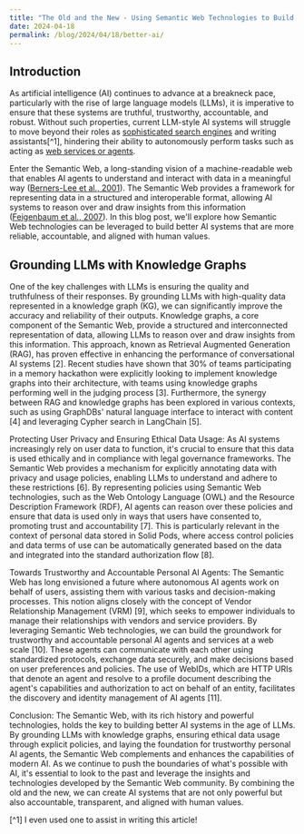 ```yaml
---
title: "The Old and the New - Using Semantic Web Technologies to Build Better AI"
date: 2024-04-18
permalink: /blog/2024/04/18/better-ai/
---
```


<!-- **Introduction** -->

## Introduction

As artificial intelligence (AI) continues to advance at a breakneck pace, particularly with the rise of large language models (LLMs), it is imperative to ensure that these systems are truthful, trustworthy, accountable, and robust. Without such properties, current LLM-style AI systems will struggle to move beyond their roles as [sophisticated search engines](https://www.sciencedirect.com/science/article/abs/pii/S0306457319307241) and writing assistants[^1], hindering their ability to autonomously perform tasks such as acting as [web services or agents](https://link.springer.com/journal/10458).

Enter the Semantic Web, a long-standing vision of a machine-readable web that enables AI agents to understand and interact with data in a meaningful way ([Berners-Lee et al., 2001](https://www.scientificamerican.com/article/the-semantic-web/)). The Semantic Web provides a framework for representing data in a structured and interoperable format, allowing AI systems to reason over and draw insights from this information ([Feigenbaum et al., 2007](https://www.science.org/doi/10.1126/science.1200831)). In this blog post, we'll explore how Semantic Web technologies can be leveraged to build better AI systems that are more reliable, accountable, and aligned with human values.

<!-- As artificial intelligence (AI) continues to advance at a rapid pace, particularly with the rise of large language models (LLMs), it's essential to ensure that these systems are truthful, trustworthy, accountable, and robust. Without such properties, current LLM-style AI systems will struggle to move beyond their role as glorified Search Engines and Essay Writers [] and autonomously perform tasks such as acting as a Web Service or Agent []. -->

<!-- Enter the Semantic Web, a long-standing vision of a machine-readable web that enables AI agents to understand and interact with data in a meaningful way [1]. In this blog post, we'll explore how Semantic Web technologies can be leveraged to build better AI systems.
Enter the Semantic Web, a long-standing vision of a machine-readable web that enables AI agents to understand and interact with data in a meaningful way ([Berners-Lee et al., 2001](https://www.scientificamerican.com/article/the-semantic-web/)). The Semantic Web provides a framework for representing data in a structured and interoperable format, allowing AI systems to reason over and draw insights from this information ([Feigenbaum et al., 2007](https://www.science.org/doi/10.1126/science.1200831)). In this blog post, we'll explore how Semantic Web technologies can be leveraged to build better AI systems that are more reliable, accountable, and aligned with human values.

As artificial intelligence (AI) continues to advance at a rapid pace, particularly with the rise of large language models (LLMs), it's essential to ensure that these systems are truthful, trustworthy, accountable, and robust. Without such properties, current LLM-style AI systems will struggle to move beyond their role as glorified Search Engines and Essay Writers [] and autonomously perform tasks such as acting as a Web Service or Agent [].

Enter the Semantic Web, a long-standing vision of a machine-readable web that enables AI agents to understand and interact with data in a meaningful way [1]. In this blog post, we'll explore how Semantic Web technologies can be leveraged to build better AI systems. -->

## Grounding LLMs with Knowledge Graphs

One of the key challenges with LLMs is ensuring the quality and truthfulness of their responses. By grounding LLMs with high-quality data represented in a knowledge graph (KG), we can significantly improve the accuracy and reliability of their outputs. Knowledge graphs, a core component of the Semantic Web, provide a structured and interconnected representation of data, allowing LLMs to reason over and draw insights from this information. This approach, known as Retrieval Augmented Generation (RAG), has proven effective in enhancing the performance of conversational AI systems [2]. Recent studies have shown that 30% of teams participating in a memory hackathon were explicitly looking to implement knowledge graphs into their architecture, with teams using knowledge graphs performing well in the judging process [3]. Furthermore, the synergy between RAG and knowledge graphs has been explored in various contexts, such as using GraphDBs' natural language interface to interact with content [4] and leveraging Cypher search in LangChain [5].

Protecting User Privacy and Ensuring Ethical Data Usage:
As AI systems increasingly rely on user data to function, it's crucial to ensure that this data is used ethically and in compliance with legal governance frameworks. The Semantic Web provides a mechanism for explicitly annotating data with privacy and usage policies, enabling LLMs to understand and adhere to these restrictions [6]. By representing policies using Semantic Web technologies, such as the Web Ontology Language (OWL) and the Resource Description Framework (RDF), AI agents can reason over these policies and ensure that data is used only in ways that users have consented to, promoting trust and accountability [7]. This is particularly relevant in the context of personal data stored in Solid Pods, where access control policies and data terms of use can be automatically generated based on the data and integrated into the standard authorization flow [8].

Towards Trustworthy and Accountable Personal AI Agents:
The Semantic Web has long envisioned a future where autonomous AI agents work on behalf of users, assisting them with various tasks and decision-making processes. This notion aligns closely with the concept of Vendor Relationship Management (VRM) [9], which seeks to empower individuals to manage their relationships with vendors and service providers. By leveraging Semantic Web technologies, we can build the groundwork for trustworthy and accountable personal AI agents and services at a web scale [10]. These agents can communicate with each other using standardized protocols, exchange data securely, and make decisions based on user preferences and policies. The use of WebIDs, which are HTTP URIs that denote an agent and resolve to a profile document describing the agent's capabilities and authorization to act on behalf of an entity, facilitates the discovery and identity management of AI agents [11].

Conclusion:
The Semantic Web, with its rich history and powerful technologies, holds the key to building better AI systems in the age of LLMs. By grounding LLMs with knowledge graphs, ensuring ethical data usage through explicit policies, and laying the foundation for trustworthy personal AI agents, the Semantic Web complements and enhances the capabilities of modern AI. As we continue to push the boundaries of what's possible with AI, it's essential to look to the past and leverage the insights and technologies developed by the Semantic Web community. By combining the old and the new, we can create AI systems that are not only powerful but also accountable, transparent, and aligned with human values.

[^1] I even used one to assist in writing this article!

<!-- References:
[1] Berners-Lee, T., Hendler, J., & Lassila, O. (2001). The Semantic Web. Scientific American, 284(5), 34-43. https://www.scientificamerican.com/article/the-semantic-web/

[2] Lewis, P., Perez, E., Piktus, A., Petroni, F., Karpukhin, V., Goyal, N., ... & Kiela, D. (2020). Retrieval-augmented generation for knowledge-intensive NLP tasks. arXiv preprint arXiv:2005.11401. https://arxiv.org/pdf/2005.11401.pdf

[3] Langchain Memory Hackathon: Takeaways and Insights. (2023). Medium. https://medium.com/enterprise-rag/knowledge-graphs-memory-semantic-structure-in-rag-takeaways-from-langchains-memory-hackathon-6630f8bb98c0

[4] Using GraphDB's Natural Language Interface to Talk with Your Content. (2021). Ontotext. https://www.ontotext.com/blog/using-graphdbs-natural-language-interface-to-talk-with-your-content/

[5] LangChain Has Added Cypher Search. (2023). Towards Data Science. https://towardsdatascience.com/langchain-has-added-cypher-search-cb9d821120d5

[6] Kirrane, S., Fernández, J. D., Dullaert, W., Milosevic, U., Polleres, A., Bonatti, P. A., ... & Wenning, R. (2018). A scalable consent, transparency and compliance architecture. In European Semantic Web Conference (pp. 131-136). Springer, Cham. https://link.springer.com/chapter/10.1007/978-3-319-98192-5_25

[7] Bonatti, P. A., Kirrane, S., Petrova, I. M., Sauro, L., & Schlehahn, E. (2020). The SPECIAL usage policy language, version 1.0. SPECIAL Project Deliverable D2.8. https://www.specialprivacy.eu/images/documents/SPECIAL_D28_M30_V10.pdf

[8] Data Terms of Use Negotiation. (2023). Solid Project. https://docs.google.com/document/d/1icPtGL1fnsQImWyK1tbrwKsKBpKv7s3C0oFwr6J-I-w/edit

[9] Project VRM. (2023). Project VRM. https://cyber.harvard.edu/projectvrm/Main_Page

[10] Solid: Your data, your choice. (2023). Solid Project. https://solidproject.org/

[11] WebID Profile. (2023). Solid Project. https://solidproject.org/TR/webid-profile -->
